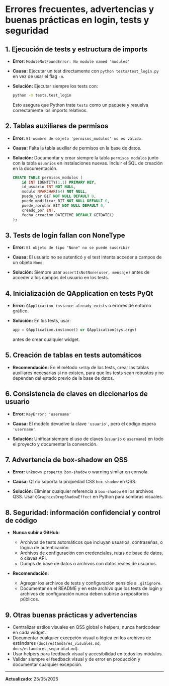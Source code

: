 # Errores frecuentes, advertencias y buenas prácticas en login, tests y seguridad

## 1. Ejecución de tests y estructura de imports

- **Error:** `ModuleNotFoundError: No module named 'modules'`

- **Causa:** Ejecutar un test directamente con `python tests/test_login.py` en vez de usar el flag `-m`.

- **Solución:** Ejecutar siempre los tests con:

  ```sh
  python -m tests.test_login
  ```

  Esto asegura que Python trate `tests` como un paquete y resuelva correctamente los imports relativos.

## 2. Tablas auxiliares de permisos

- **Error:** `El nombre de objeto 'permisos_modulos' no es válido.`

- **Causa:** Falta la tabla auxiliar de permisos en la base de datos.

- **Solución:** Documentar y crear siempre la tabla `permisos_modulos` junto con la tabla `usuarios` en instalaciones nuevas. Incluir el SQL de creación en la documentación.

  ```sql
  CREATE TABLE permisos_modulos (
      id INT IDENTITY(1,1) PRIMARY KEY,
      id_usuario INT NOT NULL,
      modulo NVARCHAR(64) NOT NULL,
      puede_ver BIT NOT NULL DEFAULT 0,
      puede_modificar BIT NOT NULL DEFAULT 0,
      puede_aprobar BIT NOT NULL DEFAULT 0,
      creado_por INT,
      fecha_creacion DATETIME DEFAULT GETDATE()
  );
  ```

## 3. Tests de login fallan con NoneType

- **Error:** `El objeto de tipo "None" no se puede suscribir`

- **Causa:** El usuario no se autenticó y el test intenta acceder a campos de un objeto `None`.

- **Solución:** Siempre usar `assertIsNotNone(user, mensaje)` antes de acceder a los campos del usuario en los tests.

## 4. Inicialización de QApplication en tests PyQt

- **Error:** `QApplication instance already exists` o errores de entorno gráfico.

- **Solución:** En los tests, usar:

  ```python
  app = QApplication.instance() or QApplication(sys.argv)
  ```

  antes de crear cualquier widget.

## 5. Creación de tablas en tests automáticos

- **Recomendación:** En el método `setUp` de los tests, crear las tablas auxiliares necesarias si no existen, para que los tests sean robustos y no dependan del estado previo de la base de datos.

## 6. Consistencia de claves en diccionarios de usuario

- **Error:** `KeyError: 'username'`

- **Causa:** El modelo devuelve la clave `'usuario'`, pero el código espera `'username'`.

- **Solución:** Unificar siempre el uso de claves (`usuario` o `username`) en todo el proyecto y documentar la convención.

## 7. Advertencia de box-shadow en QSS

- **Error:** `Unknown property box-shadow` o warning similar en consola.

- **Causa:** Qt no soporta la propiedad CSS `box-shadow` en QSS.

- **Solución:** Eliminar cualquier referencia a `box-shadow` en los archivos QSS. Usar `QGraphicsDropShadowEffect` en Python para sombras visuales.

## 8. Seguridad: información confidencial y control de código

- **Nunca subir a GitHub:**

  - Archivos de tests automáticos que incluyan usuarios, contraseñas, o lógica de autenticación.
  - Archivos de configuración con credenciales, rutas de base de datos, o claves API.
  - Dumps de base de datos o archivos con datos reales de usuarios.

- **Recomendación:**

  - Agregar los archivos de tests y configuración sensible a `.gitignore`.
  - Documentar en el README y en este archivo que los tests de login y archivos de configuración nunca deben subirse a repositorios públicos.

## 9. Otras buenas prácticas y advertencias

- Centralizar estilos visuales en QSS global o helpers, nunca hardcodear en cada widget.
- Documentar cualquier excepción visual o lógica en los archivos de estándares (`docs/estandares_visuales.md`, `docs/estandares_seguridad.md`).
- Usar helpers para feedback visual y accesibilidad en todos los módulos.
- Validar siempre el feedback visual y de error en producción y documentar cualquier excepción.

---

**Actualizado:** 25/05/2025
